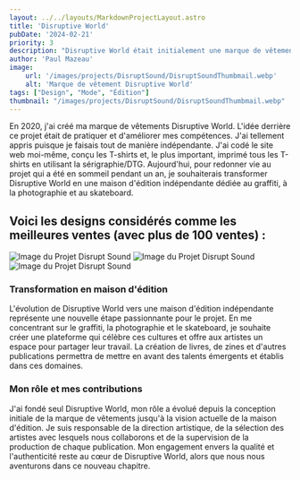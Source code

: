 ```yaml
---
layout: ../../layouts/MarkdownProjectLayout.astro
title: 'Disruptive World'
pubDate: '2024-02-21'
priority: 3
description: "Disruptive World était initialement une marque de vêtements que j'ai créée en 2020, avec l'objectif d'améliorer mes compétences en design et en impression. Aujourd'hui, j'envisage de transformer Disruptive World en une maison d'édition indépendante dédiée au graffiti, à la photographie et au skateboard."
author: 'Paul Mazeau'
image:
    url: '/images/projects/DisruptSound/DisruptSoundThumbmail.webp'
    alt: 'Marque de vêtement Disruptive World'
tags: ["Design", "Mode", "Édition"]
thumbnail: "/images/projects/DisruptSound/DisruptSoundThumbmail.webp"
---
```


En 2020, j'ai créé ma marque de vêtements Disruptive World. L'idée derrière ce projet était de pratiquer et d'améliorer mes compétences. J'ai tellement appris puisque je faisais tout de manière indépendante. J'ai codé le site web moi-même, conçu les T-shirts et, le plus important, imprimé tous les T-shirts en utilisant la sérigraphie/DTG. Aujourd'hui, pour redonner vie au projet qui a été en sommeil pendant un an, je souhaiterais transformer Disruptive World en une maison d'édition indépendante dédiée au graffiti, à la photographie et au skateboard.

## Voici les designs considérés comme les meilleures ventes (avec plus de 100 ventes) :

<img src="/images/projects/DisruptiveWorld/Tee1.webp" alt="Image du Projet Disrupt Sound" class="blog-content-image-details"/>
<img src="/images/projects/DisruptiveWorld/Tee2.webp" alt="Image du Projet Disrupt Sound" class="blog-content-image-details"/>
<img src="/images/projects/DisruptiveWorld/Tee3.webp" alt="Image du Projet Disrupt Sound" class="blog-content-image-details"/>

### Transformation en maison d'édition

L'évolution de Disruptive World vers une maison d'édition indépendante représente une nouvelle étape passionnante pour le projet. En me concentrant sur le graffiti, la photographie et le skateboard, je souhaite créer une plateforme qui célèbre ces cultures et offre aux artistes un espace pour partager leur travail. La création de livres, de zines et d'autres publications permettra de mettre en avant des talents émergents et établis dans ces domaines.

### Mon rôle et mes contributions

J'ai fondé seul Disruptive World, mon rôle a évolué depuis la conception initiale de la marque de vêtements jusqu'à la vision actuelle de la maison d'édition. Je suis responsable de la direction artistique, de la sélection des artistes avec lesquels nous collaborons et de la supervision de la production de chaque publication. Mon engagement envers la qualité et l'authenticité reste au cœur de Disruptive World, alors que nous nous aventurons dans ce nouveau chapitre.


